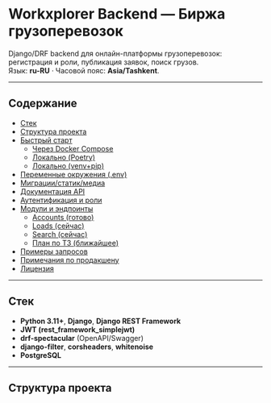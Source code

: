 # Workxplorer Backend — Биржа грузоперевозок

Django/DRF backend для онлайн-платформы грузоперевозок: регистрация и роли, публикация заявок, поиск грузов.  
Язык: **ru-RU** · Часовой пояс: **Asia/Tashkent**.

---

## Содержание

- [Стек](#стек)
- [Структура проекта](#структура-проекта)
- [Быстрый старт](#быстрый-старт)
  - [Через Docker Compose](#через-docker-compose)
  - [Локально (Poetry)](#локально-poetry)
  - [Локально (venv+pip)](#локально-venvpip)
- [Переменные окружения (.env)](#переменные-окружения-env)
- [Миграции/статик/медиа](#миграциистатикмедиа)
- [Документация API](#документация-api)
- [Аутентификация и роли](#аутентификация-и-роли)
- [Модули и эндпоинты](#модули-и-эндпоинты)
  - [Accounts (готово)](#accounts-готово)
  - [Loads (сейчас)](#loads-сейчас)
  - [Search (сейчас)](#search-сейчас)
  - [План по ТЗ (ближайшее)](#план-по-тз-ближайшее)
- [Примеры запросов](#примеры-запросов)
- [Примечания по продакшену](#примечания-по-продакшену)
- [Лицензия](#лицензия)

---

## Стек

- **Python 3.11+**, **Django**, **Django REST Framework**
- **JWT (rest_framework_simplejwt)**
- **drf-spectacular** (OpenAPI/Swagger)
- **django-filter**, **corsheaders**, **whitenoise**
- **PostgreSQL**

---

## Структура проекта

